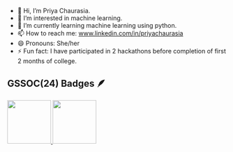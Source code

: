 - 👋 Hi, I’m Priya Chaurasia.
- 👀 I’m interested in machine learning.
- 🌱 I’m currently learning machine learning using python.
- 📫 How to reach me: www.linkedin.com/in/priyachaurasia
- 😄 Pronouns: She/her
- ⚡ Fun fact: I have participated in 2 hackathons before completion of first 2 months of college.


## GSSOC(24) Badges 🪶
<div style='display:flex; align-items:center; gap: 10px;' align='center'><a href="https://gssoc.girlscript.tech/leaderboard">
<img src="https://raw.githubusercontent.com/GSSoC24/Postman-Challenge/main/docs/assets/Postman%20White.png" width="100px" height="100px" />
  <img src="https://raw.githubusercontent.com/GSSoC24/Postman-Challenge/main/docs/assets/1.png" width="100px" height="100px" />

</div>
<!---
NoticableStar/NoticableStar is a ✨ special ✨ repository because its `README.md` (this file) appears on your GitHub profile.
You can click the Preview link to take a look at your changes.
--->
